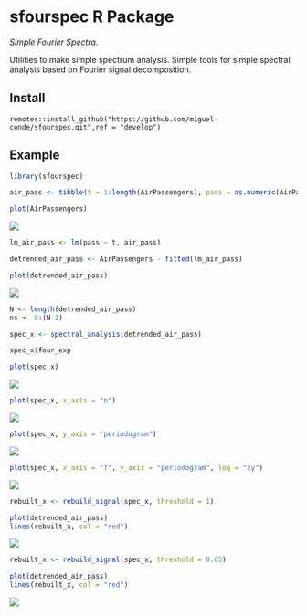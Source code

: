 
# sfourspec R Package

*Simple Fourier Spectra*.

Utilities to make simple spectrum analysis. Simple tools for simple spectral analysis based on Fourier signal decomposition.


## Install

```
remotes::install_github("https://github.com/miguel-conde/sfourspec.git",ref = "develop")
```

## Example


```r
library(sfourspec)

air_pass <- tibble(t = 1:length(AirPassengers), pass = as.numeric(AirPassengers))

plot(AirPassengers)
```

![](index_files/figure-html/unnamed-chunk-1-1.png)<!-- -->


```r
lm_air_pass <- lm(pass ~ t, air_pass)

detrended_air_pass <- AirPassengers - fitted(lm_air_pass)

plot(detrended_air_pass)
```

![](index_files/figure-html/unnamed-chunk-2-1.png)<!-- -->


```r
N <- length(detrended_air_pass)
ns <- 0:(N-1)

spec_x <- spectral_analysis(detrended_air_pass)
```


```r
spec_x$four_exp
```

<div data-pagedtable="false">
  <script data-pagedtable-source type="application/json">
{"columns":[{"label":["n"],"name":[1],"type":["int"],"align":["right"]},{"label":["k"],"name":[2],"type":["dbl"],"align":["right"]},{"label":["w_k"],"name":[3],"type":["dbl"],"align":["right"]},{"label":["f_k"],"name":[4],"type":["dbl"],"align":["right"]},{"label":["T_k"],"name":[5],"type":["dbl"],"align":["right"]},{"label":["x_k"],"name":[6],"type":["cpl"],"align":["right"]},{"label":["a_k"],"name":[7],"type":["cpl"],"align":["right"]},{"label":["F_L_spectrum_k"],"name":[8],"type":["dbl"],"align":["right"]},{"label":["periodogram_k"],"name":[9],"type":["dbl"],"align":["right"]}],"data":[{"1":"0","2":"0","3":"0.00000000","4":"0.000000000","5":"Inf","6":"-1.563194e-13+0.000000e+00i","7":"-1.085551e-15+0.000000e+00i","8":"1.178422e-30","9":"682.2071"},{"1":"1","2":"1","3":"0.04363323","4":"0.006944444","5":"144.000000","6":"1.046350e+03+1.386145e+02i","7":"7.266317e+00+9.626009e-01i","8":"5.372596e+01","9":"3229.4381"},{"1":"2","2":"2","3":"0.08726646","4":"0.013888889","5":"72.000000","6":"1.432021e+02-2.831886e+02i","7":"9.944592e-01-1.966587e+00i","8":"4.856414e+00","9":"930.8140"},{"1":"3","2":"3","3":"0.13089969","4":"0.020833333","5":"48.000000","6":"7.089111e+02+3.068144e+02i","7":"4.922994e+00+2.130655e+00i","8":"2.877556e+01","9":"2207.5832"},{"1":"4","2":"4","3":"0.17453293","4":"0.027777778","5":"36.000000","6":"5.424048e+01+1.362451e+02i","7":"3.766700e-01+9.461465e-01i","8":"1.037073e+00","9":"731.5718"},{"1":"5","2":"5","3":"0.21816616","4":"0.034722222","5":"28.800000","6":"-2.210595e+01+2.624557e+02i","7":"-1.535135e-01+1.822609e+00i","8":"3.345471e+00","9":"977.6089"},{"1":"6","2":"6","3":"0.26179939","4":"0.041666667","5":"24.000000","6":"9.742574e+01-1.616053e+02i","7":"6.765677e-01-1.122259e+00i","8":"1.717209e+00","9":"1040.3977"},{"1":"7","2":"7","3":"0.30543262","4":"0.048611111","5":"20.571429","6":"5.649926e+01+1.257040e+01i","7":"3.923560e-01+8.729442e-02i","8":"1.615635e-01","9":"1463.2251"},{"1":"8","2":"8","3":"0.34906585","4":"0.055555556","5":"18.000000","6":"5.627856e+01+2.943154e+02i","7":"3.908234e-01+2.043857e+00i","8":"4.330093e+00","9":"2176.5434"},{"1":"9","2":"9","3":"0.39269908","4":"0.062500000","5":"16.000000","6":"-4.886278e+01+1.268701e+02i","7":"-3.393249e-01+8.810422e-01i","8":"8.913768e-01","9":"2759.2631"},{"1":"10","2":"10","3":"0.43633231","4":"0.069444444","5":"14.400000","6":"2.018355e+01+3.723095e+02i","7":"1.401635e-01+2.585483e+00i","8":"6.704366e+00","9":"4893.8329"},{"1":"11","2":"11","3":"0.47996554","4":"0.076388889","5":"13.090909","6":"-4.735612e+01+1.042084e+03i","7":"-3.288620e-01+7.236695e+00i","8":"5.247790e+01","9":"11347.5271"},{"1":"12","2":"12","3":"0.52359878","4":"0.083333333","5":"12.000000","6":"-3.275439e+03-3.926537e+02i","7":"-2.274611e+01-2.726762e+00i","8":"5.248206e+02","9":"25586.9124"},{"1":"13","2":"13","3":"0.56723201","4":"0.090277778","5":"11.076923","6":"-2.355029e+02-1.046542e+03i","7":"-1.635437e+00-7.267656e+00i","8":"5.549348e+01","9":"10331.4601"},{"1":"14","2":"14","3":"0.61086524","4":"0.097222222","5":"10.285714","6":"-5.188817e+01-5.557509e+02i","7":"-3.603345e-01-3.859382e+00i","8":"1.502467e+01","9":"5492.3004"},{"1":"15","2":"15","3":"0.65449847","4":"0.104166667","5":"9.600000","6":"3.174975e+01-3.419567e+02i","7":"2.204843e-01-2.374700e+00i","8":"5.687811e+00","9":"3830.5516"},{"1":"16","2":"16","3":"0.69813170","4":"0.111111111","5":"9.000000","6":"5.544191e+00-2.530670e+02i","7":"3.850133e-02-1.757410e+00i","8":"3.089971e+00","9":"2838.8727"},{"1":"17","2":"17","3":"0.74176493","4":"0.118055556","5":"8.470588","6":"-3.028204e+01-3.205542e+02i","7":"-2.102920e-01-2.226071e+00i","8":"4.999615e+00","9":"2307.4192"},{"1":"18","2":"18","3":"0.78539816","4":"0.125000000","5":"8.000000","6":"-4.040206e+01-3.997350e+02i","7":"-2.805699e-01-2.775937e+00i","8":"7.784547e+00","9":"1983.6328"},{"1":"19","2":"19","3":"0.82903139","4":"0.131944444","5":"7.578947","6":"-1.403721e+01-2.580755e+02i","7":"-9.748065e-02-1.792191e+00i","8":"3.221452e+00","9":"1578.9544"},{"1":"20","2":"20","3":"0.87266463","4":"0.138888889","5":"7.200000","6":"1.200627e+02-1.910219e+02i","7":"8.337684e-01-1.326541e+00i","8":"2.454881e+00","9":"1403.1187"},{"1":"21","2":"21","3":"0.91629786","4":"0.145833333","5":"6.857143","6":"-2.980386e+01-2.470121e+02i","7":"-2.069713e-01-1.715362e+00i","8":"2.985303e+00","9":"1029.5109"},{"1":"22","2":"22","3":"0.95993109","4":"0.152777778","5":"6.545455","6":"-3.400373e+01-1.995103e+02i","7":"-2.361370e-01-1.385488e+00i","8":"1.975338e+00","9":"774.9928"},{"1":"23","2":"23","3":"1.00356432","4":"0.159722222","5":"6.260870","6":"-5.977093e+01-6.280370e+02i","7":"-4.150759e-01-4.361368e+00i","8":"1.919382e+01","9":"1882.7737"},{"1":"24","2":"24","3":"1.04719755","4":"0.166666667","5":"6.000000","6":"1.398317e+03-1.167952e+03i","7":"9.710536e+00-8.110776e+00i","8":"1.600792e+02","9":"8204.7150"},{"1":"25","2":"25","3":"1.09083078","4":"0.173611111","5":"5.760000","6":"3.043682e+02+3.365094e+02i","7":"2.113668e+00+2.336871e+00i","8":"9.928558e+00","9":"4306.7818"},{"1":"26","2":"26","3":"1.13446401","4":"0.180555556","5":"5.538462","6":"8.656586e+01+1.165144e+02i","7":"6.011518e-01+8.091278e-01i","8":"1.016071e+00","9":"2603.3753"},{"1":"27","2":"27","3":"1.17809725","4":"0.187500000","5":"5.333333","6":"2.550487e+01+1.272658e+02i","7":"1.771172e-01+8.837905e-01i","8":"8.124561e-01","9":"2091.1427"},{"1":"28","2":"28","3":"1.22173048","4":"0.194444444","5":"5.142857","6":"8.665867e+01+2.561734e+01i","7":"6.017963e-01+1.778982e-01i","8":"3.938066e-01","9":"1715.9213"},{"1":"29","2":"29","3":"1.26536371","4":"0.201388889","5":"4.965517","6":"2.535543e+01+4.446618e-01i","7":"1.760794e-01+3.087929e-03i","8":"3.101349e-02","9":"1522.4200"},{"1":"30","2":"30","3":"1.30899694","4":"0.208333333","5":"4.800000","6":"8.130424e+00+3.032019e+01i","7":"5.646127e-02+2.105569e-01i","8":"4.752207e-02","9":"1382.4285"},{"1":"31","2":"31","3":"1.35263017","4":"0.215277778","5":"4.645161","6":"1.148415e+02-5.660021e+01i","7":"7.975101e-01-3.930570e-01i","8":"7.905163e-01","9":"1274.0490"},{"1":"32","2":"32","3":"1.39626340","4":"0.222222222","5":"4.500000","6":"1.047536e+02-1.337856e+02i","7":"7.274559e-01-9.290665e-01i","8":"1.392357e+00","9":"1161.5980"},{"1":"33","2":"33","3":"1.43989663","4":"0.229166667","5":"4.363636","6":"9.444142e+01-4.455454e+01i","7":"6.558432e-01-3.094065e-01i","8":"5.258627e-01","9":"1076.2942"},{"1":"34","2":"34","3":"1.48352986","4":"0.236111111","5":"4.235294","6":"1.999853e+02+1.358269e+01i","7":"1.388787e+00+9.432422e-02i","8":"1.937627e+00","9":"1032.0986"},{"1":"35","2":"35","3":"1.52716310","4":"0.243055556","5":"4.114286","6":"2.203942e+02+9.570770e+01i","7":"1.530515e+00+6.646368e-01i","8":"2.784219e+00","9":"927.6346"},{"1":"36","2":"36","3":"1.57079633","4":"0.250000000","5":"4.000000","6":"-2.686828e+02+6.096828e+02i","7":"-1.865852e+00+4.233908e+00i","8":"2.140738e+01","9":"1971.1113"},{"1":"37","2":"37","3":"1.61442956","4":"0.256944444","5":"3.891892","6":"-1.219352e+02-7.389926e+01i","7":"-8.467721e-01-5.131893e-01i","8":"9.803862e-01","9":"1374.4122"},{"1":"38","2":"38","3":"1.65806279","4":"0.263888889","5":"3.789474","6":"-8.268881e+01-2.862263e+01i","7":"-5.742278e-01-1.987683e-01i","8":"3.692464e-01","9":"1132.0683"},{"1":"39","2":"39","3":"1.70169602","4":"0.270833333","5":"3.692308","6":"5.105705e+00-1.094623e+01i","7":"3.545628e-02-7.601551e-02i","8":"7.035505e-03","9":"1041.9524"},{"1":"40","2":"40","3":"1.74532925","4":"0.277777778","5":"3.600000","6":"-3.391115e+01-6.211201e+01i","7":"-2.354941e-01-4.313334e-01i","8":"2.415060e-01","9":"993.3654"},{"1":"41","2":"41","3":"1.78896248","4":"0.284722222","5":"3.512195","6":"-1.813118e+01-3.536280e+01i","7":"-1.259110e-01-2.455750e-01i","8":"7.616066e-02","9":"939.3199"},{"1":"42","2":"42","3":"1.83259571","4":"0.291666667","5":"3.428571","6":"2.261433e+01-7.151873e+01i","7":"1.570440e-01-4.966579e-01i","8":"2.713318e-01","9":"916.0819"},{"1":"43","2":"43","3":"1.87622895","4":"0.298611111","5":"3.348837","6":"3.649381e+01-1.020136e+02i","7":"2.534292e-01-7.084275e-01i","8":"5.660959e-01","9":"892.2234"},{"1":"44","2":"44","3":"1.91986218","4":"0.305555556","5":"3.272727","6":"5.149461e+01-8.960247e+01i","7":"3.576015e-01-6.222394e-01i","8":"5.150606e-01","9":"857.4548"},{"1":"45","2":"45","3":"1.96349541","4":"0.312500000","5":"3.200000","6":"5.070736e+00-6.246126e+01i","7":"3.521345e-02-4.337587e-01i","8":"1.893866e-01","9":"806.6766"},{"1":"46","2":"46","3":"2.00712864","4":"0.319444444","5":"3.130435","6":"6.745984e+01-1.026945e+02i","7":"4.684711e-01-7.131560e-01i","8":"7.280568e-01","9":"790.9445"},{"1":"47","2":"47","3":"2.05076187","4":"0.326388889","5":"3.063830","6":"1.229201e+02-2.190755e+02i","7":"8.536118e-01-1.521358e+00i","8":"3.043182e+00","9":"827.7308"},{"1":"48","2":"48","3":"2.09439510","4":"0.333333333","5":"3.000000","6":"2.913172e+02+4.645838e+02i","7":"2.023036e+00+3.226276e+00i","8":"1.450154e+01","9":"1554.5205"},{"1":"49","2":"49","3":"2.13802833","4":"0.340277778","5":"2.938776","6":"-8.583276e+00-9.914743e+00i","7":"-5.960608e-02-6.885239e-02i","8":"8.293536e-03","9":"922.5153"},{"1":"50","2":"50","3":"2.18166156","4":"0.347222222","5":"2.880000","6":"2.150011e+02+3.735722e+01i","7":"1.493063e+00+2.594251e-01i","8":"2.296539e+00","9":"919.1616"},{"1":"51","2":"51","3":"2.22529480","4":"0.354166667","5":"2.823529","6":"5.828387e+01+6.570711e+01i","7":"4.047491e-01+4.562994e-01i","8":"3.720310e-01","9":"833.0220"},{"1":"52","2":"52","3":"2.26892803","4":"0.361111111","5":"2.769231","6":"2.973587e+01+2.481010e+01i","7":"2.064991e-01+1.722924e-01i","8":"7.232655e-02","9":"795.9312"},{"1":"53","2":"53","3":"2.31256126","4":"0.368055556","5":"2.716981","6":"2.497653e+01+5.161820e+01i","7":"1.734481e-01+3.584597e-01i","8":"1.585776e-01","9":"779.2734"},{"1":"54","2":"54","3":"2.35619449","4":"0.375000000","5":"2.666667","6":"4.303654e+01+2.689951e+01i","7":"2.988649e-01+1.868022e-01i","8":"1.242153e-01","9":"757.8447"},{"1":"55","2":"55","3":"2.39982772","4":"0.381944444","5":"2.618182","6":"1.165598e+01+1.063275e+02i","7":"8.094434e-02+7.383852e-01i","8":"5.517647e-01","9":"764.7950"},{"1":"56","2":"56","3":"2.44346095","4":"0.388888889","5":"2.571429","6":"1.308431e+01+8.252934e+00i","7":"9.086323e-02+5.731204e-02i","8":"1.154080e-02","9":"731.6261"},{"1":"57","2":"57","3":"2.48709418","4":"0.395833333","5":"2.526316","6":"2.141366e+01+7.771685e+00i","7":"1.487059e-01+5.397003e-02i","8":"2.502622e-02","9":"716.0490"},{"1":"58","2":"58","3":"2.53072742","4":"0.402777778","5":"2.482759","6":"2.376044e+01-1.079457e+02i","7":"1.650030e-01-7.496232e-01i","8":"5.891609e-01","9":"727.2330"},{"1":"59","2":"59","3":"2.57436065","4":"0.409722222","5":"2.440678","6":"8.728093e+01-8.108706e+01i","7":"6.061176e-01-5.631046e-01i","8":"6.844653e-01","9":"714.7230"},{"1":"60","2":"60","3":"2.61799388","4":"0.416666667","5":"2.400000","6":"1.730738e+02+4.103848e+02i","7":"1.201902e+00+2.849894e+00i","8":"9.566464e+00","9":"1151.9563"},{"1":"61","2":"61","3":"2.66162711","4":"0.423611111","5":"2.360656","6":"-9.326821e+01+1.012945e+02i","7":"-6.476959e-01+7.034344e-01i","8":"9.143299e-01","9":"795.9156"},{"1":"62","2":"62","3":"2.70526034","4":"0.430555556","5":"2.322581","6":"-1.564527e+02+4.127628e+01i","7":"-1.086477e+00+2.866408e-01i","8":"1.262595e+00","9":"783.9255"},{"1":"63","2":"63","3":"2.74889357","4":"0.437500000","5":"2.285714","6":"1.155614e+01-7.758804e+01i","7":"8.025097e-02-5.388058e-01i","8":"2.967519e-01","9":"740.6299"},{"1":"64","2":"64","3":"2.79252680","4":"0.444444444","5":"2.250000","6":"-8.846110e+00-4.321483e+01i","7":"-6.143132e-02-3.001030e-01i","8":"9.383559e-02","9":"711.2166"},{"1":"65","2":"65","3":"2.83616003","4":"0.451388889","5":"2.215385","6":"2.811222e+01+3.458544e+01i","7":"1.952238e-01+2.401767e-01i","8":"9.579715e-02","9":"703.0478"},{"1":"66","2":"66","3":"2.87979327","4":"0.458333333","5":"2.181818","6":"5.109847e+01+7.477155e+01i","7":"3.548505e-01+5.192469e-01i","8":"3.955362e-01","9":"709.6389"},{"1":"67","2":"67","3":"2.92342650","4":"0.465277778","5":"2.149254","6":"2.916718e+01+5.716787e+01i","7":"2.025498e-01+3.969991e-01i","8":"1.986347e-01","9":"696.4488"},{"1":"68","2":"68","3":"2.96705973","4":"0.472222222","5":"2.117647","6":"-1.928884e+01-4.382532e+01i","7":"-1.339503e-01-3.043425e-01i","8":"1.105670e-01","9":"694.3315"},{"1":"69","2":"69","3":"3.01069296","4":"0.479166667","5":"2.086957","6":"-7.556375e+01+2.848935e+01i","7":"-5.247482e-01+1.978427e-01i","8":"3.145025e-01","9":"700.4744"},{"1":"70","2":"70","3":"3.05432619","4":"0.486111111","5":"2.057143","6":"4.682023e+00+2.354534e+01i","7":"3.251405e-02+1.635093e-01i","8":"2.779245e-02","9":"684.4802"},{"1":"71","2":"71","3":"3.09795942","4":"0.493055556","5":"2.028169","6":"-5.782808e+01+1.350802e+01i","7":"-4.015839e-01+9.380573e-02i","8":"1.700691e-01","9":"690.5565"},{"1":"72","2":"72","3":"3.14159265","4":"0.500000000","5":"2.000000","6":"-8.368276e+01+0.000000e+00i","7":"-5.811303e-01+0.000000e+00i","8":"3.377124e-01","9":"698.0672"},{"1":"73","2":"71","3":"3.09795942","4":"0.493055556","5":"2.028169","6":"-5.782808e+01-1.350802e+01i","7":"-4.015839e-01-9.380573e-02i","8":"1.700691e-01","9":"690.5565"},{"1":"74","2":"70","3":"3.05432619","4":"0.486111111","5":"2.057143","6":"4.682023e+00-2.354534e+01i","7":"3.251405e-02-1.635093e-01i","8":"2.779245e-02","9":"684.4802"},{"1":"75","2":"69","3":"3.01069296","4":"0.479166667","5":"2.086957","6":"-7.556375e+01-2.848935e+01i","7":"-5.247482e-01-1.978427e-01i","8":"3.145025e-01","9":"700.4744"},{"1":"76","2":"68","3":"2.96705973","4":"0.472222222","5":"2.117647","6":"-1.928884e+01+4.382532e+01i","7":"-1.339503e-01+3.043425e-01i","8":"1.105670e-01","9":"694.3315"},{"1":"77","2":"67","3":"2.92342650","4":"0.465277778","5":"2.149254","6":"2.916718e+01-5.716787e+01i","7":"2.025498e-01-3.969991e-01i","8":"1.986347e-01","9":"696.4488"},{"1":"78","2":"66","3":"2.87979327","4":"0.458333333","5":"2.181818","6":"5.109847e+01-7.477155e+01i","7":"3.548505e-01-5.192469e-01i","8":"3.955362e-01","9":"709.6389"},{"1":"79","2":"65","3":"2.83616003","4":"0.451388889","5":"2.215385","6":"2.811222e+01-3.458544e+01i","7":"1.952238e-01-2.401767e-01i","8":"9.579715e-02","9":"703.0478"},{"1":"80","2":"64","3":"2.79252680","4":"0.444444444","5":"2.250000","6":"-8.846110e+00+4.321483e+01i","7":"-6.143132e-02+3.001030e-01i","8":"9.383559e-02","9":"711.2166"},{"1":"81","2":"63","3":"2.74889357","4":"0.437500000","5":"2.285714","6":"1.155614e+01+7.758804e+01i","7":"8.025097e-02+5.388058e-01i","8":"2.967519e-01","9":"740.6299"},{"1":"82","2":"62","3":"2.70526034","4":"0.430555556","5":"2.322581","6":"-1.564527e+02-4.127628e+01i","7":"-1.086477e+00-2.866408e-01i","8":"1.262595e+00","9":"783.9255"},{"1":"83","2":"61","3":"2.66162711","4":"0.423611111","5":"2.360656","6":"-9.326821e+01-1.012945e+02i","7":"-6.476959e-01-7.034344e-01i","8":"9.143299e-01","9":"795.9156"},{"1":"84","2":"60","3":"2.61799388","4":"0.416666667","5":"2.400000","6":"1.730738e+02-4.103848e+02i","7":"1.201902e+00-2.849894e+00i","8":"9.566464e+00","9":"1151.9563"},{"1":"85","2":"59","3":"2.57436065","4":"0.409722222","5":"2.440678","6":"8.728093e+01+8.108706e+01i","7":"6.061176e-01+5.631046e-01i","8":"6.844653e-01","9":"714.7230"},{"1":"86","2":"58","3":"2.53072742","4":"0.402777778","5":"2.482759","6":"2.376044e+01+1.079457e+02i","7":"1.650030e-01+7.496232e-01i","8":"5.891609e-01","9":"727.2330"},{"1":"87","2":"57","3":"2.48709418","4":"0.395833333","5":"2.526316","6":"2.141366e+01-7.771685e+00i","7":"1.487059e-01-5.397003e-02i","8":"2.502622e-02","9":"716.0490"},{"1":"88","2":"56","3":"2.44346095","4":"0.388888889","5":"2.571429","6":"1.308431e+01-8.252934e+00i","7":"9.086323e-02-5.731204e-02i","8":"1.154080e-02","9":"731.6261"},{"1":"89","2":"55","3":"2.39982772","4":"0.381944444","5":"2.618182","6":"1.165598e+01-1.063275e+02i","7":"8.094434e-02-7.383852e-01i","8":"5.517647e-01","9":"764.7950"},{"1":"90","2":"54","3":"2.35619449","4":"0.375000000","5":"2.666667","6":"4.303654e+01-2.689951e+01i","7":"2.988649e-01-1.868022e-01i","8":"1.242153e-01","9":"757.8447"},{"1":"91","2":"53","3":"2.31256126","4":"0.368055556","5":"2.716981","6":"2.497653e+01-5.161820e+01i","7":"1.734481e-01-3.584597e-01i","8":"1.585776e-01","9":"779.2734"},{"1":"92","2":"52","3":"2.26892803","4":"0.361111111","5":"2.769231","6":"2.973587e+01-2.481010e+01i","7":"2.064991e-01-1.722924e-01i","8":"7.232655e-02","9":"795.9312"},{"1":"93","2":"51","3":"2.22529480","4":"0.354166667","5":"2.823529","6":"5.828387e+01-6.570711e+01i","7":"4.047491e-01-4.562994e-01i","8":"3.720310e-01","9":"833.0220"},{"1":"94","2":"50","3":"2.18166156","4":"0.347222222","5":"2.880000","6":"2.150011e+02-3.735722e+01i","7":"1.493063e+00-2.594251e-01i","8":"2.296539e+00","9":"919.1616"},{"1":"95","2":"49","3":"2.13802833","4":"0.340277778","5":"2.938776","6":"-8.583276e+00+9.914743e+00i","7":"-5.960608e-02+6.885239e-02i","8":"8.293536e-03","9":"922.5153"},{"1":"96","2":"48","3":"2.09439510","4":"0.333333333","5":"3.000000","6":"2.913172e+02-4.645838e+02i","7":"2.023036e+00-3.226276e+00i","8":"1.450154e+01","9":"1554.5205"},{"1":"97","2":"47","3":"2.05076187","4":"0.326388889","5":"3.063830","6":"1.229201e+02+2.190755e+02i","7":"8.536118e-01+1.521358e+00i","8":"3.043182e+00","9":"827.7308"},{"1":"98","2":"46","3":"2.00712864","4":"0.319444444","5":"3.130435","6":"6.745984e+01+1.026945e+02i","7":"4.684711e-01+7.131560e-01i","8":"7.280568e-01","9":"790.9445"},{"1":"99","2":"45","3":"1.96349541","4":"0.312500000","5":"3.200000","6":"5.070736e+00+6.246126e+01i","7":"3.521345e-02+4.337587e-01i","8":"1.893866e-01","9":"806.6766"},{"1":"100","2":"44","3":"1.91986218","4":"0.305555556","5":"3.272727","6":"5.149461e+01+8.960247e+01i","7":"3.576015e-01+6.222394e-01i","8":"5.150606e-01","9":"857.4548"},{"1":"101","2":"43","3":"1.87622895","4":"0.298611111","5":"3.348837","6":"3.649381e+01+1.020136e+02i","7":"2.534292e-01+7.084275e-01i","8":"5.660959e-01","9":"892.2234"},{"1":"102","2":"42","3":"1.83259571","4":"0.291666667","5":"3.428571","6":"2.261433e+01+7.151873e+01i","7":"1.570440e-01+4.966579e-01i","8":"2.713318e-01","9":"916.0819"},{"1":"103","2":"41","3":"1.78896248","4":"0.284722222","5":"3.512195","6":"-1.813118e+01+3.536280e+01i","7":"-1.259110e-01+2.455750e-01i","8":"7.616066e-02","9":"939.3199"},{"1":"104","2":"40","3":"1.74532925","4":"0.277777778","5":"3.600000","6":"-3.391115e+01+6.211201e+01i","7":"-2.354941e-01+4.313334e-01i","8":"2.415060e-01","9":"993.3654"},{"1":"105","2":"39","3":"1.70169602","4":"0.270833333","5":"3.692308","6":"5.105705e+00+1.094623e+01i","7":"3.545628e-02+7.601551e-02i","8":"7.035505e-03","9":"1041.9524"},{"1":"106","2":"38","3":"1.65806279","4":"0.263888889","5":"3.789474","6":"-8.268881e+01+2.862263e+01i","7":"-5.742278e-01+1.987683e-01i","8":"3.692464e-01","9":"1132.0683"},{"1":"107","2":"37","3":"1.61442956","4":"0.256944444","5":"3.891892","6":"-1.219352e+02+7.389926e+01i","7":"-8.467721e-01+5.131893e-01i","8":"9.803862e-01","9":"1374.4122"},{"1":"108","2":"36","3":"1.57079633","4":"0.250000000","5":"4.000000","6":"-2.686828e+02-6.096828e+02i","7":"-1.865852e+00-4.233908e+00i","8":"2.140738e+01","9":"1971.1113"},{"1":"109","2":"35","3":"1.52716310","4":"0.243055556","5":"4.114286","6":"2.203942e+02-9.570770e+01i","7":"1.530515e+00-6.646368e-01i","8":"2.784219e+00","9":"927.6346"},{"1":"110","2":"34","3":"1.48352986","4":"0.236111111","5":"4.235294","6":"1.999853e+02-1.358269e+01i","7":"1.388787e+00-9.432422e-02i","8":"1.937627e+00","9":"1032.0986"},{"1":"111","2":"33","3":"1.43989663","4":"0.229166667","5":"4.363636","6":"9.444142e+01+4.455454e+01i","7":"6.558432e-01+3.094065e-01i","8":"5.258627e-01","9":"1076.2942"},{"1":"112","2":"32","3":"1.39626340","4":"0.222222222","5":"4.500000","6":"1.047536e+02+1.337856e+02i","7":"7.274559e-01+9.290665e-01i","8":"1.392357e+00","9":"1161.5980"},{"1":"113","2":"31","3":"1.35263017","4":"0.215277778","5":"4.645161","6":"1.148415e+02+5.660021e+01i","7":"7.975101e-01+3.930570e-01i","8":"7.905163e-01","9":"1274.0490"},{"1":"114","2":"30","3":"1.30899694","4":"0.208333333","5":"4.800000","6":"8.130424e+00-3.032019e+01i","7":"5.646127e-02-2.105569e-01i","8":"4.752207e-02","9":"1382.4285"},{"1":"115","2":"29","3":"1.26536371","4":"0.201388889","5":"4.965517","6":"2.535543e+01-4.446618e-01i","7":"1.760794e-01-3.087929e-03i","8":"3.101349e-02","9":"1522.4200"},{"1":"116","2":"28","3":"1.22173048","4":"0.194444444","5":"5.142857","6":"8.665867e+01-2.561734e+01i","7":"6.017963e-01-1.778982e-01i","8":"3.938066e-01","9":"1715.9213"},{"1":"117","2":"27","3":"1.17809725","4":"0.187500000","5":"5.333333","6":"2.550487e+01-1.272658e+02i","7":"1.771172e-01-8.837905e-01i","8":"8.124561e-01","9":"2091.1427"},{"1":"118","2":"26","3":"1.13446401","4":"0.180555556","5":"5.538462","6":"8.656586e+01-1.165144e+02i","7":"6.011518e-01-8.091278e-01i","8":"1.016071e+00","9":"2603.3753"},{"1":"119","2":"25","3":"1.09083078","4":"0.173611111","5":"5.760000","6":"3.043682e+02-3.365094e+02i","7":"2.113668e+00-2.336871e+00i","8":"9.928558e+00","9":"4306.7818"},{"1":"120","2":"24","3":"1.04719755","4":"0.166666667","5":"6.000000","6":"1.398317e+03+1.167952e+03i","7":"9.710536e+00+8.110776e+00i","8":"1.600792e+02","9":"8204.7150"},{"1":"121","2":"23","3":"1.00356432","4":"0.159722222","5":"6.260870","6":"-5.977093e+01+6.280370e+02i","7":"-4.150759e-01+4.361368e+00i","8":"1.919382e+01","9":"1882.7737"},{"1":"122","2":"22","3":"0.95993109","4":"0.152777778","5":"6.545455","6":"-3.400373e+01+1.995103e+02i","7":"-2.361370e-01+1.385488e+00i","8":"1.975338e+00","9":"774.9928"},{"1":"123","2":"21","3":"0.91629786","4":"0.145833333","5":"6.857143","6":"-2.980386e+01+2.470121e+02i","7":"-2.069713e-01+1.715362e+00i","8":"2.985303e+00","9":"1029.5109"},{"1":"124","2":"20","3":"0.87266463","4":"0.138888889","5":"7.200000","6":"1.200627e+02+1.910219e+02i","7":"8.337684e-01+1.326541e+00i","8":"2.454881e+00","9":"1403.1187"},{"1":"125","2":"19","3":"0.82903139","4":"0.131944444","5":"7.578947","6":"-1.403721e+01+2.580755e+02i","7":"-9.748065e-02+1.792191e+00i","8":"3.221452e+00","9":"1578.9544"},{"1":"126","2":"18","3":"0.78539816","4":"0.125000000","5":"8.000000","6":"-4.040206e+01+3.997350e+02i","7":"-2.805699e-01+2.775937e+00i","8":"7.784547e+00","9":"1983.6328"},{"1":"127","2":"17","3":"0.74176493","4":"0.118055556","5":"8.470588","6":"-3.028204e+01+3.205542e+02i","7":"-2.102920e-01+2.226071e+00i","8":"4.999615e+00","9":"2307.4192"},{"1":"128","2":"16","3":"0.69813170","4":"0.111111111","5":"9.000000","6":"5.544191e+00+2.530670e+02i","7":"3.850133e-02+1.757410e+00i","8":"3.089971e+00","9":"2838.8727"},{"1":"129","2":"15","3":"0.65449847","4":"0.104166667","5":"9.600000","6":"3.174975e+01+3.419567e+02i","7":"2.204843e-01+2.374700e+00i","8":"5.687811e+00","9":"3830.5516"},{"1":"130","2":"14","3":"0.61086524","4":"0.097222222","5":"10.285714","6":"-5.188817e+01+5.557509e+02i","7":"-3.603345e-01+3.859382e+00i","8":"1.502467e+01","9":"5492.3004"},{"1":"131","2":"13","3":"0.56723201","4":"0.090277778","5":"11.076923","6":"-2.355029e+02+1.046542e+03i","7":"-1.635437e+00+7.267656e+00i","8":"5.549348e+01","9":"10331.4601"},{"1":"132","2":"12","3":"0.52359878","4":"0.083333333","5":"12.000000","6":"-3.275439e+03+3.926537e+02i","7":"-2.274611e+01+2.726762e+00i","8":"5.248206e+02","9":"25586.9124"},{"1":"133","2":"11","3":"0.47996554","4":"0.076388889","5":"13.090909","6":"-4.735612e+01-1.042084e+03i","7":"-3.288620e-01-7.236695e+00i","8":"5.247790e+01","9":"11347.5271"},{"1":"134","2":"10","3":"0.43633231","4":"0.069444444","5":"14.400000","6":"2.018355e+01-3.723095e+02i","7":"1.401635e-01-2.585483e+00i","8":"6.704366e+00","9":"4893.8329"},{"1":"135","2":"9","3":"0.39269908","4":"0.062500000","5":"16.000000","6":"-4.886278e+01-1.268701e+02i","7":"-3.393249e-01-8.810422e-01i","8":"8.913768e-01","9":"2759.2631"},{"1":"136","2":"8","3":"0.34906585","4":"0.055555556","5":"18.000000","6":"5.627856e+01-2.943154e+02i","7":"3.908234e-01-2.043857e+00i","8":"4.330093e+00","9":"2176.5434"},{"1":"137","2":"7","3":"0.30543262","4":"0.048611111","5":"20.571429","6":"5.649926e+01-1.257040e+01i","7":"3.923560e-01-8.729442e-02i","8":"1.615635e-01","9":"1463.2251"},{"1":"138","2":"6","3":"0.26179939","4":"0.041666667","5":"24.000000","6":"9.742574e+01+1.616053e+02i","7":"6.765677e-01+1.122259e+00i","8":"1.717209e+00","9":"1040.3977"},{"1":"139","2":"5","3":"0.21816616","4":"0.034722222","5":"28.800000","6":"-2.210595e+01-2.624557e+02i","7":"-1.535135e-01-1.822609e+00i","8":"3.345471e+00","9":"977.6089"},{"1":"140","2":"4","3":"0.17453293","4":"0.027777778","5":"36.000000","6":"5.424048e+01-1.362451e+02i","7":"3.766700e-01-9.461465e-01i","8":"1.037073e+00","9":"731.5718"},{"1":"141","2":"3","3":"0.13089969","4":"0.020833333","5":"48.000000","6":"7.089111e+02-3.068144e+02i","7":"4.922994e+00-2.130655e+00i","8":"2.877556e+01","9":"2207.5832"},{"1":"142","2":"2","3":"0.08726646","4":"0.013888889","5":"72.000000","6":"1.432021e+02+2.831886e+02i","7":"9.944592e-01+1.966587e+00i","8":"4.856414e+00","9":"930.8140"},{"1":"143","2":"1","3":"0.04363323","4":"0.006944444","5":"144.000000","6":"1.046350e+03-1.386145e+02i","7":"7.266317e+00-9.626009e-01i","8":"5.372596e+01","9":"3229.4381"}],"options":{"columns":{"min":{},"max":[10]},"rows":{"min":[10],"max":[10]},"pages":{}}}
  </script>
</div>


```r
plot(spec_x)
```

![](index_files/figure-html/unnamed-chunk-5-1.png)<!-- -->


```r
plot(spec_x, x_axis = "n")
```

![](index_files/figure-html/unnamed-chunk-6-1.png)<!-- -->


```r
plot(spec_x, y_axis = "periodogram")
```

![](index_files/figure-html/unnamed-chunk-7-1.png)<!-- -->


```r
plot(spec_x, x_axis = "T", y_axis = "periodogram", log = "xy")
```

![](index_files/figure-html/unnamed-chunk-8-1.png)<!-- -->


```r
rebuilt_x <- rebuild_signal(spec_x, threshold = 1)

plot(detrended_air_pass)
lines(rebuilt_x, col = "red")
```

![](index_files/figure-html/unnamed-chunk-9-1.png)<!-- -->



```r
rebuilt_x <- rebuild_signal(spec_x, threshold = 0.65)

plot(detrended_air_pass)
lines(rebuilt_x, col = "red")
```

![](index_files/figure-html/unnamed-chunk-10-1.png)<!-- -->




